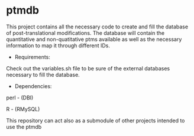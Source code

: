 ptmdb
=====

This project contains all the necessary code to create and fill the database of post-translational modifications. The database will contain the quantitative and non-quatitative ptms available as well as the necessary information to map it through different IDs.

* Requirements:

Check out the variables.sh file to be sure of the external databases necessary to fill the database.

* Dependencies:

perl - (DBI)

R - (RMySQL)

This repository can act also as a submodule of other projects intended to use the ptmdb
